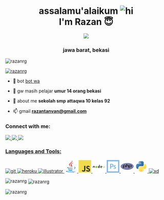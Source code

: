 <h1 align="center">assalamu'alaikum <img src="https://user-images.githubusercontent.com/1303154/88677602-1635ba80-d120-11ea-84d8-d263ba5fc3c0.gif" width="40px" alt="hi"><br>I'm Razan 😇 </h1>
<p align="center">
  <img src="https://github.com/RazanRG.png" /></>
<h3 align="center">jawa barat, bekasi</h3>
<p align="center">


<p align="left"> <img src="https://komarev.com/ghpvc/?username=razanrg&label=Profile%20views&color=0e75b6&style=flat" alt="razanrg" /> </p>

<p align="left"> <a href="https://github.com/ryo-ma/github-profile-trophy"><img src="https://github-profile-trophy.vercel.app/?username=razanrg" alt="razanrg" /></a> </p>

- 🔭 bot [bot wa](https://github.com/RazanRG/Nero.git)

- 🌱 gw masih pelajar **umur 14 orang bekasi**

- 💬 about me **sekolah smp attaqwa 10 kelas 92**

- 📫 gmail **razantanvan@gmail.com**

<h3 align="left">Connect with me:</h3>
<p align="le<p align="center">
  <a href="https://instagram.com/4krazan_7"><img src="https://img.shields.io/badge/Instagram-E4405F?style=for-the-badge&logo=instagram&logoColor=white"/> 
  <a href="https://wa.me/6289671842736"><img src="https://img.shields.io/badge/WhatsApp-25D366?style=for-the-badge&logo=whatsapp&logoColor=white" />
  <a href="https://github.com/RazanRG"><img src="https://img.shields.io/badge/-GitHub-black?style=flat-square&logo=github" /> 


<h3 align="left">Languages and Tools:</h3>
<p align="left"> <a href="https://git-scm.com/" target="_blank" rel="noreferrer"> <img src="https://www.vectorlogo.zone/logos/git-scm/git-scm-icon.svg" alt="git" width="40" height="40"/> </a> <a href="https://heroku.com" target="_blank" rel="noreferrer"> <img src="https://www.vectorlogo.zone/logos/heroku/heroku-icon.svg" alt="heroku" width="40" height="40"/> </a> <a href="https://www.adobe.com/in/products/illustrator.html" target="_blank" rel="noreferrer"> <img src="https://www.vectorlogo.zone/logos/adobe_illustrator/adobe_illustrator-icon.svg" alt="illustrator" width="40" height="40"/> </a> <a href="https://www.java.com" target="_blank" rel="noreferrer"> <img src="https://raw.githubusercontent.com/devicons/devicon/master/icons/java/java-original.svg" alt="java" width="40" height="40"/> </a> <a href="https://developer.mozilla.org/en-US/docs/Web/JavaScript" target="_blank" rel="noreferrer"> <img src="https://raw.githubusercontent.com/devicons/devicon/master/icons/javascript/javascript-original.svg" alt="javascript" width="40" height="40"/> </a> <a href="https://nodejs.org" target="_blank" rel="noreferrer"> <img src="https://raw.githubusercontent.com/devicons/devicon/master/icons/nodejs/nodejs-original-wordmark.svg" alt="nodejs" width="40" height="40"/> </a> <a href="https://www.photoshop.com/en" target="_blank" rel="noreferrer"> <img src="https://raw.githubusercontent.com/devicons/devicon/master/icons/photoshop/photoshop-line.svg" alt="photoshop" width="40" height="40"/> </a> <a href="https://www.php.net" target="_blank" rel="noreferrer"> <img src="https://raw.githubusercontent.com/devicons/devicon/master/icons/php/php-original.svg" alt="php" width="40" height="40"/> </a> <a href="https://www.python.org" target="_blank" rel="noreferrer"> <img src="https://raw.githubusercontent.com/devicons/devicon/master/icons/python/python-original.svg" alt="python" width="40" height="40"/> </a> <a href="https://www.adobe.com/products/xd.html" target="_blank" rel="noreferrer"> <img src="https://cdn.worldvectorlogo.com/logos/adobe-xd.svg" alt="xd" width="40" height="40"/> </a> </p>

<p><img align="left" src="https://github-readme-stats.vercel.app/api/top-langs?username=razanrg&show_icons=true&locale=en&layout=compact" alt="razanrg" /></p>

<p>&nbsp;<img align="center" src="https://github-readme-stats.vercel.app/api?username=razanrg&show_icons=true&locale=en" alt="razanrg" /></p>

<p><img align="center" src="https://github-readme-streak-stats.herokuapp.com/?user=razanrg&" alt="razanrg" /></p>
